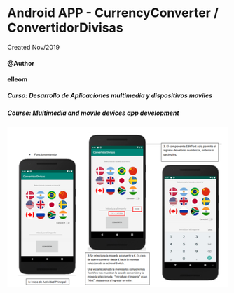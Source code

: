 # Android APP - CurrencyConverter / ConvertidorDivisas

Created Nov/2019

#### @Author 
#### elleom

##### Curso: Desarrollo de Aplicaciones multimedia y dispositivos moviles
##### Course: Multimedia and movile devices app development

![Screenshot](/images/mainActivity.png)